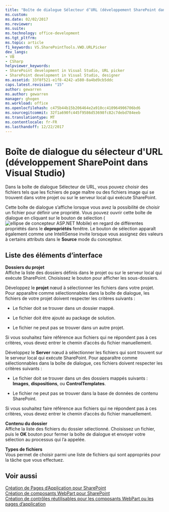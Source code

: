 ```yaml
---
title: "Boîte de dialogue Sélecteur d’URL (développement SharePoint dans Visual Studio) | Documents Microsoft"
ms.custom: 
ms.date: 02/02/2017
ms.reviewer: 
ms.suite: 
ms.technology: office-development
ms.tgt_pltfrm: 
ms.topic: article
f1_keywords: VS.SharePointTools.VWD.URLPicker
dev_langs:
- VB
- CSharp
helpviewer_keywords:
- SharePoint development in Visual Studio, URL picker
- SharePoint development in Visual Studio, designer
ms.assetid: 33f8f521-e1f8-4242-a580-8a4bd9cb5ddc
caps.latest.revision: "15"
author: gewarren
ms.author: gewarren
manager: ghogen
ms.workload: office
ms.openlocfilehash: c475b44b15b206464e2a910cc410964906706bd6
ms.sourcegitcommit: 32f1a690fc445f9586d53698fc82c7debd784eeb
ms.translationtype: MT
ms.contentlocale: fr-FR
ms.lasthandoff: 12/22/2017
---
```

# <a name="url-picker-dialog-box-sharepoint-development-in-visual-studio"></a>Boîte de dialogue du sélecteur d'URL (développement SharePoint dans Visual Studio)
  Dans la boîte de dialogue Sélecteur de URL, vous pouvez choisir des fichiers tels que les fichiers de page maître ou des fichiers image qui se trouvent dans votre projet ou sur le serveur local qui exécute SharePoint.  
  
 Cette boîte de dialogue s’affiche lorsque vous avez la possibilité de choisir un fichier pour définir une propriété. Vous pouvez ouvrir cette boîte de dialogue en cliquant sur le bouton de sélection (![ellipse de concepteur ASP.NET Mobile](../sharepoint/media/mwellipsis.gif "ellipse de concepteur ASP.NET Mobile")) en regard de différentes propriétés dans le **depropriétés** fenêtre. Le bouton de sélection apparaît également comme une IntelliSense invite lorsque vous assignez des valeurs à certains attributs dans le **Source** mode du concepteur.  
  
## <a name="uielement-list"></a>Liste des éléments d’interface  
 **Dossiers du projet**  
 Affiche la liste des dossiers définis dans le projet ou sur le serveur local qui exécute SharePoint. Choisissez le bouton pour afficher les sous-dossiers.  
  
 Développez le **projet** nœud à sélectionner les fichiers dans votre projet. Pour apparaître comme sélectionnables dans la boîte de dialogue, les fichiers de votre projet doivent respecter les critères suivants :  
  
-   Le fichier doit se trouver dans un dossier mappé.  
  
-   Le fichier doit être ajouté au package de solution.  
  
-   Le fichier ne peut pas se trouver dans un autre projet.  
  
 Si vous souhaitez faire référence aux fichiers qui ne répondent pas à ces critères, vous devez entrer le chemin d’accès du fichier manuellement.  
  
 Développez le **Server** nœud à sélectionner les fichiers qui sont trouvent sur le serveur local qui exécute SharePoint. Pour apparaître comme sélectionnables dans la boîte de dialogue, ces fichiers doivent respecter les critères suivants :  
  
-   Le fichier doit se trouver dans un des dossiers mappés suivants : **Images**, **dispositions**, ou **ControlTemplates**.  
  
-   Le fichier ne peut pas se trouver dans la base de données de contenu SharePoint.  
  
 Si vous souhaitez faire référence aux fichiers qui ne répondent pas à ces critères, vous devez entrer le chemin d’accès du fichier manuellement.  
  
 **Contenu du dossier**  
 Affiche la liste des fichiers du dossier sélectionné. Choisissez un fichier, puis le **OK** bouton pour fermer la boîte de dialogue et envoyer votre sélection au processus qui l’a appelée.  
  
 **Types de fichiers**  
 Vous permet de choisir parmi une liste de fichiers qui sont appropriés pour la tâche que vous effectuez.  
  
## <a name="see-also"></a>Voir aussi  
 [Création de Pages d’Application pour SharePoint](../sharepoint/creating-application-pages-for-sharepoint.md)   
 [Création de composants WebPart pour SharePoint](../sharepoint/creating-web-parts-for-sharepoint.md)   
 [Création de contrôles réutilisables pour les composants WebPart ou les pages d’application](../sharepoint/creating-reusable-controls-for-web-parts-or-application-pages.md)   
  
  